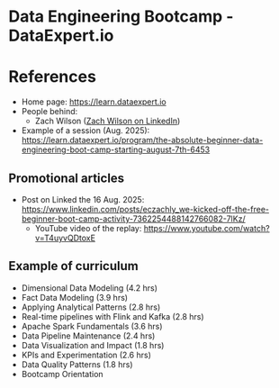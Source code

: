 Data Engineering Bootcamp - DataExpert.io
=========================================

# References
* Home page: https://learn.dataexpert.io
* People behind:
  * Zach Wilson
    ([Zach Wilson on LinkedIn](https://www.linkedin.com/in/eczachly/))
* Example of a session (Aug. 2025):
  https://learn.dataexpert.io/program/the-absolute-beginner-data-engineering-boot-camp-starting-august-7th-6453

## Promotional articles
* Post on Linked the 16 Aug. 2025:
  https://www.linkedin.com/posts/eczachly_we-kicked-off-the-free-beginner-boot-camp-activity-7362254488142766082-7lKz/
  * YouTube video of the replay: https://www.youtube.com/watch?v=T4uyvQDtoxE

## Example of curriculum
* Dimensional Data Modeling (4.2 hrs)
* Fact Data Modeling (3.9 hrs)
* Applying Analytical Patterns (2.8 hrs)
* Real-time pipelines with Flink and Kafka (2.8 hrs)
* Apache Spark Fundamentals (3.6 hrs)
* Data Pipeline Maintenance (2.4 hrs)
* Data Visualization and Impact (1.8 hrs)
* KPIs and Experimentation (2.6 hrs)
* Data Quality Patterns (1.8 hrs)
* Bootcamp Orientation
